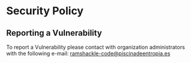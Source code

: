 # Security Policy


## Reporting a Vulnerability

To report a Vulnerability please contact with organization administrators with the following e-mail: ramshackle-code@piscinadeentropia.es

